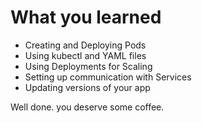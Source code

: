 # What you learned

- Creating and Deploying Pods
- Using kubectl and YAML files
- Using Deployments for Scaling
- Setting up communication with Services
- Updating versions of your app

Well done. you deserve some coffee.

